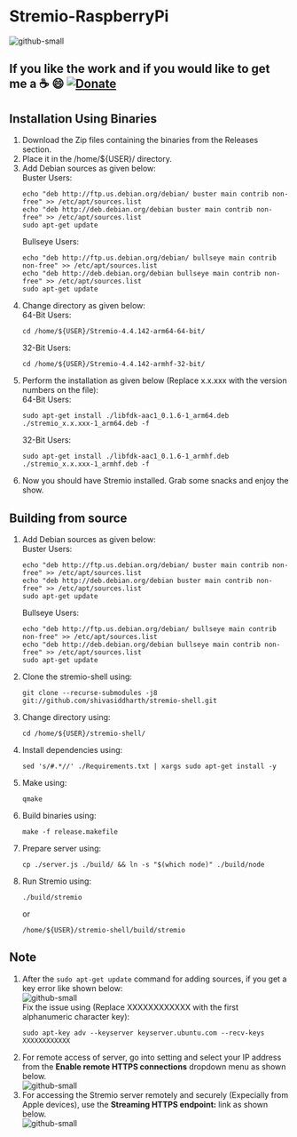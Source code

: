 # Stremio-RaspberryPi
![github-small](https://github.com/shivasiddharth/Stremio-RaspberryPi/blob/Awesome/images/Banner.jpg)     

## **If you like the work and if you would like to get me a :coffee: :smile:** [![Donate](https://img.shields.io/badge/Donate-PayPal-green.svg)](https://www.paypal.com/cgi-bin/webscr?cmd=_s-xclick&hosted_button_id=7GH3YDCHZ36QN)  




## Installation Using Binaries             
1.  Download the Zip files containing the binaries from the Releases section.      
2.  Place it in the /home/${USER}/ directory.    
3.  Add Debian sources as given below:    
    Buster Users:   
    ```      
    echo "deb http://ftp.us.debian.org/debian/ buster main contrib non-free" >> /etc/apt/sources.list    
    echo "deb http://deb.debian.org/debian buster main contrib non-free" >> /etc/apt/sources.list    
    sudo apt-get update     
    ```      
    Bullseye Users:   
    ```      
    echo "deb http://ftp.us.debian.org/debian/ bullseye main contrib non-free" >> /etc/apt/sources.list    
    echo "deb http://deb.debian.org/debian bullseye main contrib non-free" >> /etc/apt/sources.list    
    sudo apt-get update     
    ```      
4.  Change directory as given below:    
    64-Bit Users:    
    ```    
    cd /home/${USER}/Stremio-4.4.142-arm64-64-bit/   
    ```   
    32-Bit Users:    
    ```    
    cd /home/${USER}/Stremio-4.4.142-armhf-32-bit/  
    ```
5.  Perform the installation as given below (Replace x.x.xxx with the version numbers on the file):    
    64-Bit Users:    
    ```    
    sudo apt-get install ./libfdk-aac1_0.1.6-1_arm64.deb ./stremio_x.x.xxx-1_arm64.deb -f   
    ```   
    32-Bit Users:    
    ```    
    sudo apt-get install ./libfdk-aac1_0.1.6-1_armhf.deb ./stremio_x.x.xxx-1_armhf.deb -f   
    ```   
6.  Now you should have Stremio installed. Grab some snacks and enjoy the show.       





##  Building from source      
1.  Add Debian sources as given below:    
    Buster Users:   
    ```      
    echo "deb http://ftp.us.debian.org/debian/ buster main contrib non-free" >> /etc/apt/sources.list    
    echo "deb http://deb.debian.org/debian buster main contrib non-free" >> /etc/apt/sources.list    
    sudo apt-get update     
    ```      
    Bullseye Users:   
    ```      
    echo "deb http://ftp.us.debian.org/debian/ bullseye main contrib non-free" >> /etc/apt/sources.list    
    echo "deb http://deb.debian.org/debian bullseye main contrib non-free" >> /etc/apt/sources.list    
    sudo apt-get update     
    ```    
2.  Clone the stremio-shell using:   
    ```   
    git clone --recurse-submodules -j8 git://github.com/shivasiddharth/stremio-shell.git      
    ```   
3.  Change directory using:    
    ```   
    cd /home/${USER}/stremio-shell/             
    ```
4.  Install dependencies using:     
    ```    
    sed 's/#.*//' ./Requirements.txt | xargs sudo apt-get install -y    
    ```     
5.  Make using:   
    ```   
    qmake    
    ```    
6.  Build binaries using:   
    ```    
    make -f release.makefile    
    ```    
7.  Prepare server using:    
    ```    
    cp ./server.js ./build/ && ln -s "$(which node)" ./build/node     
    ```   
8.  Run Stremio using:   
    ```   
    ./build/stremio    
    ```    
    or   
    ```    
    /home/${USER}/stremio-shell/build/stremio   
    ```     





## Note     
1.  After the ```sudo apt-get update``` command for adding sources, if you get a key error like shown below:   
    ![github-small](https://github.com/shivasiddharth/Stremio-RaspberryPi/blob/Awesome/images/Key_Error.png)       
    Fix the issue using (Replace XXXXXXXXXXXX with the first alphanumeric character key):    
    ```    
    sudo apt-key adv --keyserver keyserver.ubuntu.com --recv-keys XXXXXXXXXXXX     
    ```      
2.  For remote access of server, go into setting and select your IP address from the **Enable remote HTTPS connections** dropdown menu as shown below.    
    ![github-small](https://github.com/shivasiddharth/Stremio-RaspberryPi/blob/Awesome/images/Remote-connection.png)      
3.  For accessing the Stremio server remotely and securely (Expecially from Apple devices), use the **Streaming HTTPS endpoint:** link as shown below.   
    ![github-small](https://github.com/shivasiddharth/Stremio-RaspberryPi/blob/Awesome/images/Streaming-Server-Link.png)  
